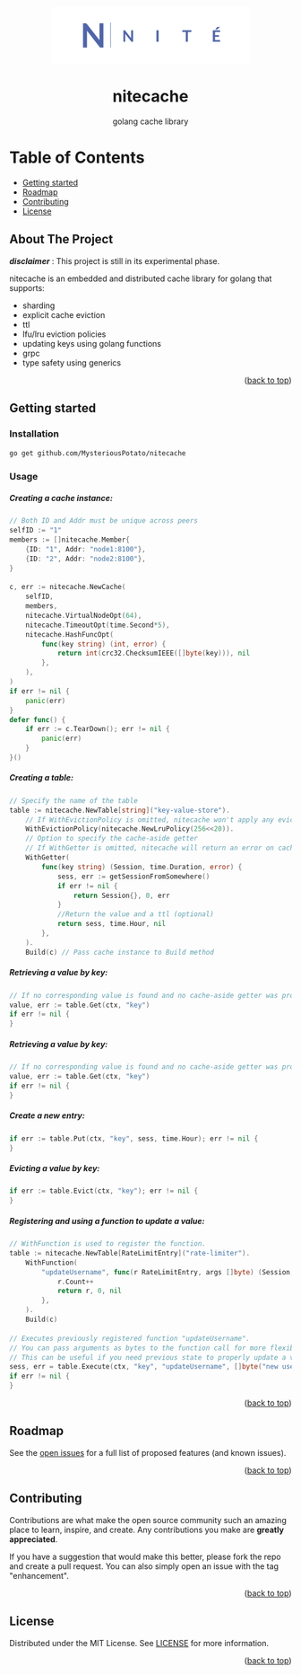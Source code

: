 <!-- PROJECT LOGO -->

<br />
<div id="readme-top" style="text-align: center">
  <a href="images/MysteriousPotato/nitecache">
    <img src="images/logo.png" alt="Logo" height="100">
  </a>
    <h1>nitecache</h1>
    golang cache library
</div>


<!-- TABLE OF CONTENTS -->

# Table of Contents
- [Getting started](#getting-started">)
- [Roadmap](#roadmap)
- [Contributing](#contributing)
- [License](#license)


<!-- ABOUT THE PROJECT -->

## About The Project

***disclaimer*** : This project is still in its experimental phase.

nitecache is an embedded and distributed cache library for golang that supports:
- sharding
- explicit cache eviction
- ttl
- lfu/lru eviction policies
- updating keys using golang functions
- grpc
- type safety using generics

<p style="text-align: right">(<a href="#readme-top">back to top</a>)</p>


<!-- GETTING STARTED -->

## Getting started

### Installation
```sh
go get github.com/MysteriousPotato/nitecache
```

### Usage

##### Creating a cache instance:
``` go
// Both ID and Addr must be unique across peers
selfID := "1"
members := []nitecache.Member{
    {ID: "1", Addr: "node1:8100"},
    {ID: "2", Addr: "node2:8100"},
}

c, err := nitecache.NewCache(
    selfID,
    members,
    nitecache.VirtualNodeOpt(64),
    nitecache.TimeoutOpt(time.Second*5),
    nitecache.HashFuncOpt(
        func(key string) (int, error) {
            return int(crc32.ChecksumIEEE([]byte(key))), nil
        },
    ),
)
if err != nil {
    panic(err)
}
defer func() {
    if err := c.TearDown(); err != nil {
        panic(err)
    }
}()
```

##### Creating a table:
``` go
// Specify the name of the table
table := nitecache.NewTable[string]("key-value-store").
    // If WithEvictionPolicy is omitted, nitecache won't apply any eviction policy
    WithEvictionPolicy(nitecache.NewLruPolicy(256<<20)).
    // Option to specify the cache-aside getter
    // If WithGetter is omitted, nitecache will return an error on cache miss. 
    WithGetter(
        func(key string) (Session, time.Duration, error) {
            sess, err := getSessionFromSomewhere()
            if err != nil {
                return Session{}, 0, err
            }
            //Return the value and a ttl (optional)
            return sess, time.Hour, nil
        },
    ).
    Build(c) // Pass cache instance to Build method
```

##### Retrieving a value by key:
``` go
// If no corresponding value is found and no cache-aside getter was provided, returns ErrKeyNotFound.
value, err := table.Get(ctx, "key")
if err != nil {
}
```

##### Retrieving a value by key:
``` go
// If no corresponding value is found and no cache-aside getter was provided, returns ErrKeyNotFound.
value, err := table.Get(ctx, "key")
if err != nil {
}
```
##### Create a new entry:
``` go
if err := table.Put(ctx, "key", sess, time.Hour); err != nil {
}
```

##### Evicting a value by key:
``` go
if err := table.Evict(ctx, "key"); err != nil {
}
```

##### Registering and using a function to update a value:
``` go
// WithFunction is used to register the function.
table := nitecache.NewTable[RateLimitEntry]("rate-limiter").
    WithFunction(
        "updateUsername", func(r RateLimitEntry, args []byte) (Session, time.Duration, error) {
            r.Count++
            return r, 0, nil
        },
    ).
    Build(c)
    
// Executes previously registered function "updateUsername".
// You can pass arguments as bytes to the function call for more flexibility.
// This can be useful if you need previous state to properly update a value.
sess, err = table.Execute(ctx, "key", "updateUsername", []byte("new username"))
if err != nil {
}
```

<p style="text-align: right">(<a href="#readme-top">back to top</a>)</p>


<!-- ROADMAP -->

## Roadmap

See the [open issues](https://github.com/MysteriousPotato/nitecache/issues) for a full list of proposed features (and known issues).

<p style="text-align: right">(<a href="#readme-top">back to top</a>)</p>


<!-- CONTRIBUTING -->

## Contributing

Contributions are what make the open source community such an amazing place to learn, inspire, and create. Any contributions you make are **greatly appreciated**.

If you have a suggestion that would make this better, please fork the repo and create a pull request. You can also simply open an issue with the tag "enhancement".

<p style="text-align: right">(<a href="#readme-top">back to top</a>)</p>


<!-- LICENSE -->

## License

Distributed under the MIT License. See [LICENSE](https://github.com/MysteriousPotato/nitecache/blob/master/LICENSE) for more information.

<p style="text-align: right">(<a href="#readme-top">back to top</a>)</p>